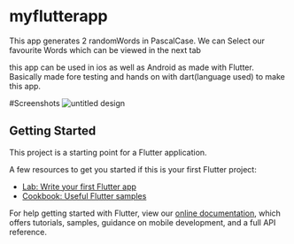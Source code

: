 # myflutterapp

This app generates 2 randomWords in PascalCase.
We can Select our favourite Words which can be viewed in the next tab


this app can be used in ios as well as Android as made with Flutter.
Basically made fore testing and hands on with dart(language used) to make this app.


#Screenshots
![untitled design](https://user-images.githubusercontent.com/33099008/51988906-e1658a80-24cb-11e9-805b-2c7f1701318e.jpg)




## Getting Started

This project is a starting point for a Flutter application.

A few resources to get you started if this is your first Flutter project:

- [Lab: Write your first Flutter app](https://flutter.io/docs/get-started/codelab)
- [Cookbook: Useful Flutter samples](https://flutter.io/docs/cookbook)

For help getting started with Flutter, view our 
[online documentation](https://flutter.io/docs), which offers tutorials, 
samples, guidance on mobile development, and a full API reference.
